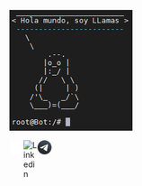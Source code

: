 ![Tux](./img/tux.PNG)

<a href="https://llamasdev.github.io/modern-resume-theme/"><img align="left" alt="Linkedin" width="25px" src="./img/web.png" /></a>
<a href="https://www.linkedin.com/in/jos%C3%A9-manuel-llamas-mu%C3%B1oz-babb62138/"><img align="left" alt="Linkedin" width="25px" src="./img/linkedin.ico" /></a>
<a href="https://t.me/Fib0nacci"><img align="left" alt="Telegram" width="25px" src="./img/telegram.png" /></a>
